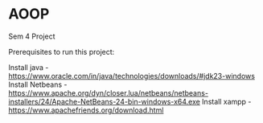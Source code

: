 # AOOP
Sem 4 Project

Prerequisites to run this project:
 
Install java - https://www.oracle.com/in/java/technologies/downloads/#jdk23-windows
Install Netbeans - https://www.apache.org/dyn/closer.lua/netbeans/netbeans-installers/24/Apache-NetBeans-24-bin-windows-x64.exe
Install xampp - https://www.apachefriends.org/download.html
